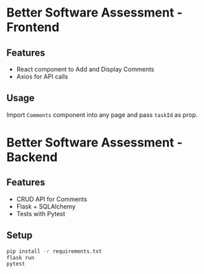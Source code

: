 # Better Software Assessment - Frontend

## Features

- React component to Add and Display Comments
- Axios for API calls

## Usage

Import `Comments` component into any page and pass `taskId` as prop.



# Better Software Assessment - Backend

## Features

- CRUD API for Comments
- Flask + SQLAlchemy
- Tests with Pytest

## Setup

```bash
pip install -r requirements.txt
flask run
pytest
```


